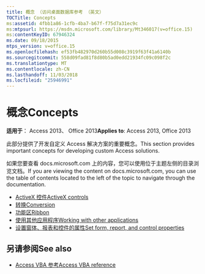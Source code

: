 ```yaml
---
title: 概念 （访问桌面数据库参考 （英文）
TOCTitle: Concepts
ms:assetid: 4fbb1a86-1cfb-4ba7-b67f-f75d7a31ec9c
ms:mtpsurl: https://msdn.microsoft.com/library/Mt346017(v=office.15)
ms:contentKeyID: 67946324
ms.date: 09/18/2015
mtps_version: v=office.15
ms.openlocfilehash: ef53fb482970d260b55d008c3919f63f41a6140b
ms.sourcegitcommit: 558d09fad81f8d80b5ad0edd21934fc09c098f2c
ms.translationtype: MT
ms.contentlocale: zh-CN
ms.lasthandoff: 11/03/2018
ms.locfileid: "25946991"
---
```

# <a name="concepts"></a><span data-ttu-id="c5899-102">概念</span><span class="sxs-lookup"><span data-stu-id="c5899-102">Concepts</span></span>

<span data-ttu-id="c5899-103">**适用于**： Access 2013、 Office 2013</span><span class="sxs-lookup"><span data-stu-id="c5899-103">**Applies to**: Access 2013, Office 2013</span></span>

<span data-ttu-id="c5899-104">此部分提供了开发自定义 Access 解决方案的重要概念。</span><span class="sxs-lookup"><span data-stu-id="c5899-104">This section provides important concepts for developing custom Access solutions.</span></span>

<span data-ttu-id="c5899-105">如果您要查看 docs.microsoft.com 上的内容，您可以使用位于主题左侧的目录浏览文档。</span><span class="sxs-lookup"><span data-stu-id="c5899-105">If you are viewing the content on docs.microsoft.com, you can use the table of contents located to the left of the topic to navigate through the documentation.</span></span>

- [<span data-ttu-id="c5899-106">ActiveX 控件</span><span class="sxs-lookup"><span data-stu-id="c5899-106">ActiveX controls</span></span>](activex-controls-access.md)
- [<span data-ttu-id="c5899-107">转换</span><span class="sxs-lookup"><span data-stu-id="c5899-107">Conversion</span></span>](conversion.md)
- [<span data-ttu-id="c5899-108">功能区</span><span class="sxs-lookup"><span data-stu-id="c5899-108">Ribbon</span></span>](ribbon.md)
- [<span data-ttu-id="c5899-109">使用其他应用程序</span><span class="sxs-lookup"><span data-stu-id="c5899-109">Working with other applications</span></span>](working-with-other-applications-access.md)
- [<span data-ttu-id="c5899-110">设置窗体、报表和控件的属性</span><span class="sxs-lookup"><span data-stu-id="c5899-110">Set form, report, and control properties</span></span>](set-form-report-and-control-properties.md)

## <a name="see-also"></a><span data-ttu-id="c5899-111">另请参阅</span><span class="sxs-lookup"><span data-stu-id="c5899-111">See also</span></span>

- [<span data-ttu-id="c5899-112">Access VBA 参考</span><span class="sxs-lookup"><span data-stu-id="c5899-112">Access VBA reference</span></span>](https://docs.microsoft.com/office/vba/api/overview/access)

